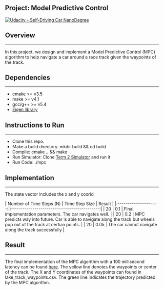 ## Project: Model Predictive Control
[![Udacity - Self-Driving Car NanoDegree](https://s3.amazonaws.com/udacity-sdc/github/shield-carnd.svg)](http://www.udacity.com/drive)

## Overview
---
In this project, we design and implement a Model Predictive Control (MPC) algorithm to help navigate a car around a race track given the waypoints of the track.

[//]: # (Image References)

[image1]: ./write_up_images/success.png "success"

## Dependencies
---
* cmake >= v3.5
* make >= v4.1
* gcc/g++ >= v5.4
* [Eigen library](http://eigen.tuxfamily.org/index.php?title=Main_Page) 

## Instructions to Run
---
* Clone this repo.
* Make a build directory: mkdir build && cd build
* Compile: cmake .. && make
* Run Simulator: Clone [Term 2 Simulator](https://github.com/udacity/self-driving-car-sim/releases/) and run it
* Run Code: ./mpc

## Implementation
---
The state vector includes the x and y coorid

| Number of Time Steps (N)         		|     Time Step Size	     | Result |
|:---------------------:|:---------------------------------------------:|
| 20        			| 0.1   										| Final implementation parameters. The car navigates well.  |
| 20				     	| 0.2									 	| MPC predicts way into future. Car is able to navigate along the track but wheels pop out of the track at certian points.  |
| 20					| 0.05										| The car cannot navigate along the track successfully |

## Result
---
The final implementation of the MPC algorithm with a 100 millisecond latency can be found [here](https://www.youtube.com/watch?v=vSfGQtFNSi4). The yellow line denotes the waypoints or center of the track. The X and Y coordinates of the waypoints can found in lake_track_waypoints.csv. The green line indicates the trajectory predicted by the MPC algorithm. 
